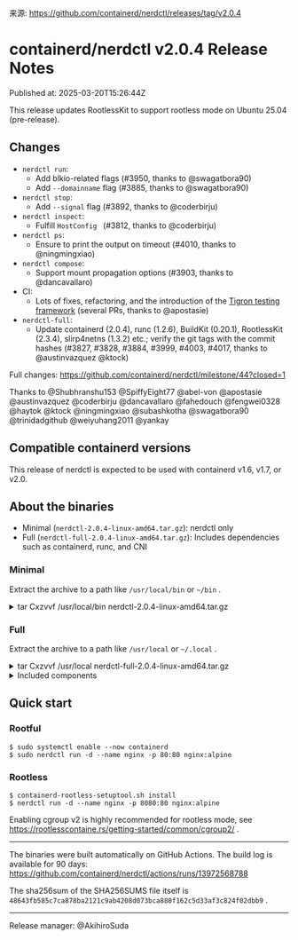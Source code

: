 来源: https://github.com/containerd/nerdctl/releases/tag/v2.0.4

# containerd/nerdctl v2.0.4 Release Notes

Published at: 2025-03-20T15:26:44Z

This release updates RootlessKit to support rootless mode on Ubuntu 25.04 (pre-release).

## Changes

- `nerdctl run`:
  - Add blkio-related flags (#3950, thanks to @swagatbora90)
  - Add `--domainname` flag (#3885, thanks to @swagatbora90)
- `nerdctl stop`:
  - Add `--signal` flag (#3892, thanks to @coderbirju)
- `nerdctl inspect`:
  - Fulfill `HostConfig ` (#3812, thanks to @coderbirju)
- `nerdctl ps`:
  - Ensure to print the output on timeout (#4010, thanks to @ningmingxiao)
- `nerdctl compose`:
  - Support mount propagation options (#3903, thanks to @dancavallaro)
- CI:
  - Lots of fixes, refactoring, and the introduction of the [Tigron testing framework](https://github.com/containerd/nerdctl/tree/v2.0.4/mod/tigron) (several PRs, thanks to @apostasie)
- `nerdctl-full`:
  - Update containerd (2.0.4), runc (1.2.6), BuildKit (0.20.1), RootlessKit (2.3.4), slirp4netns (1.3.2) etc.; verify the git tags with the commit hashes (#3827, #3828, #3884, #3999, #4003, #4017, thanks to @austinvazquez @ktock)


Full changes: https://github.com/containerd/nerdctl/milestone/44?closed=1

Thanks to @Shubhranshu153 @SpiffyEight77 @abel-von @apostasie @austinvazquez @coderbirju @dancavallaro @fahedouch @fengwei0328 @haytok @ktock @ningmingxiao @subashkotha @swagatbora90 @trinidadgithub @weiyuhang2011 @yankay

## Compatible containerd versions
This release of nerdctl is expected to be used with containerd v1.6, v1.7, or v2.0.

## About the binaries
- Minimal (`nerdctl-2.0.4-linux-amd64.tar.gz`): nerdctl only
- Full (`nerdctl-full-2.0.4-linux-amd64.tar.gz`):    Includes dependencies such as containerd, runc, and CNI

### Minimal
Extract the archive to a path like `/usr/local/bin` or `~/bin` .
<details><summary>tar Cxzvvf /usr/local/bin nerdctl-2.0.4-linux-amd64.tar.gz</summary>
<p>

```
-rwxr-xr-x root/root  27721912 2025-03-20 15:04 nerdctl
-rwxr-xr-x root/root     22657 2025-03-20 15:04 containerd-rootless-setuptool.sh
-rwxr-xr-x root/root      8708 2025-03-20 15:04 containerd-rootless.sh
```
</p>
</details>

### Full
Extract the archive to a path like `/usr/local` or `~/.local` .

<details><summary>tar Cxzvvf /usr/local nerdctl-full-2.0.4-linux-amd64.tar.gz</summary>
<p>

```
drwxr-xr-x 0/0               0 2025-03-20 15:11 bin/
-rwxr-xr-x 0/0        31114986 2015-10-21 00:00 bin/buildctl
-rwxr-xr-x 0/0        23724032 2022-09-05 09:52 bin/buildg
lrwxrwxrwx 0/0               0 2025-03-20 15:10 bin/buildkit-cni-LICENSE -> ../libexec/cni/LICENSE
lrwxrwxrwx 0/0               0 2025-03-20 15:10 bin/buildkit-cni-README.md -> ../libexec/cni/README.md
lrwxrwxrwx 0/0               0 2025-03-20 15:10 bin/buildkit-cni-bandwidth -> ../libexec/cni/bandwidth
lrwxrwxrwx 0/0               0 2025-03-20 15:10 bin/buildkit-cni-bridge -> ../libexec/cni/bridge
lrwxrwxrwx 0/0               0 2025-03-20 15:10 bin/buildkit-cni-dhcp -> ../libexec/cni/dhcp
lrwxrwxrwx 0/0               0 2025-03-20 15:10 bin/buildkit-cni-dummy -> ../libexec/cni/dummy
lrwxrwxrwx 0/0               0 2025-03-20 15:10 bin/buildkit-cni-firewall -> ../libexec/cni/firewall
lrwxrwxrwx 0/0               0 2025-03-20 15:10 bin/buildkit-cni-host-device -> ../libexec/cni/host-device
lrwxrwxrwx 0/0               0 2025-03-20 15:10 bin/buildkit-cni-host-local -> ../libexec/cni/host-local
lrwxrwxrwx 0/0               0 2025-03-20 15:10 bin/buildkit-cni-ipvlan -> ../libexec/cni/ipvlan
lrwxrwxrwx 0/0               0 2025-03-20 15:10 bin/buildkit-cni-loopback -> ../libexec/cni/loopback
lrwxrwxrwx 0/0               0 2025-03-20 15:10 bin/buildkit-cni-macvlan -> ../libexec/cni/macvlan
lrwxrwxrwx 0/0               0 2025-03-20 15:10 bin/buildkit-cni-portmap -> ../libexec/cni/portmap
lrwxrwxrwx 0/0               0 2025-03-20 15:10 bin/buildkit-cni-ptp -> ../libexec/cni/ptp
lrwxrwxrwx 0/0               0 2025-03-20 15:10 bin/buildkit-cni-sbr -> ../libexec/cni/sbr
lrwxrwxrwx 0/0               0 2025-03-20 15:10 bin/buildkit-cni-static -> ../libexec/cni/static
lrwxrwxrwx 0/0               0 2025-03-20 15:10 bin/buildkit-cni-tap -> ../libexec/cni/tap
lrwxrwxrwx 0/0               0 2025-03-20 15:10 bin/buildkit-cni-tuning -> ../libexec/cni/tuning
lrwxrwxrwx 0/0               0 2025-03-20 15:10 bin/buildkit-cni-vlan -> ../libexec/cni/vlan
lrwxrwxrwx 0/0               0 2025-03-20 15:10 bin/buildkit-cni-vrf -> ../libexec/cni/vrf
-rwxr-xr-x 0/0        63159823 2015-10-21 00:00 bin/buildkitd
-rwxr-xr-x 0/0        16435808 2025-03-20 15:09 bin/bypass4netns
-rwxr-xr-x 0/0         6320312 2025-03-20 15:09 bin/bypass4netnsd
-rwxr-xr-x 0/0        39849568 2025-03-20 15:10 bin/containerd
-rwxr-xr-x 0/0        11874488 2025-03-19 10:45 bin/containerd-fuse-overlayfs-grpc
-rwxr-xr-x 0/0           22657 2025-03-20 15:11 bin/containerd-rootless-setuptool.sh
-rwxr-xr-x 0/0            8708 2025-03-20 15:11 bin/containerd-rootless.sh
-rwxr-xr-x 0/0         8028344 2025-03-20 15:10 bin/containerd-shim-runc-v2
-rwxr-xr-x 0/0        53432472 2024-12-12 14:54 bin/containerd-stargz-grpc
-rwxr-xr-x 0/0        23513933 2025-03-20 15:11 bin/ctd-decoder
-rwxr-xr-x 0/0        20504760 2025-03-20 15:10 bin/ctr
-rwxr-xr-x 0/0        31163196 2025-03-20 15:11 bin/ctr-enc
-rwxr-xr-x 0/0        21078168 2024-12-12 14:54 bin/ctr-remote
-rwxr-xr-x 0/0         1789968 2025-03-20 15:11 bin/fuse-overlayfs
-rwxr-xr-x 0/0        27689144 2025-03-20 15:11 bin/nerdctl
-rwxr-xr-x 0/0        12235661 2025-03-10 02:16 bin/rootlessctl
-rwxr-xr-x 0/0        14172281 2025-03-10 02:16 bin/rootlesskit
-rwxr-xr-x 0/0        17433000 2025-03-20 15:09 bin/runc
-rwxr-xr-x 0/0         2383224 2025-03-20 15:11 bin/slirp4netns
-rwxr-xr-x 0/0         9707672 2024-12-12 14:54 bin/stargz-store-helper
-rwxr-xr-x 0/0          870496 2025-03-20 15:11 bin/tini
drwxr-xr-x 0/0               0 2025-03-20 15:10 lib/
drwxr-xr-x 0/0               0 2025-03-20 15:10 lib/systemd/
drwxr-xr-x 0/0               0 2025-03-20 15:10 lib/systemd/system/
-rw-r--r-- 0/0            1325 2025-03-20 15:10 lib/systemd/system/buildkit.service
-rw-r--r-- 0/0            1264 2025-03-20 15:09 lib/systemd/system/containerd.service
-rw-r--r-- 0/0             312 2025-03-20 15:10 lib/systemd/system/stargz-snapshotter.service
drwxr-xr-x 0/0               0 2025-03-20 15:10 libexec/
drwxr-xr-x 0/0               0 2025-03-20 15:10 libexec/cni/
-rw-r--r-- 0/0           11357 2025-01-06 16:12 libexec/cni/LICENSE
-rw-r--r-- 0/0            2343 2025-01-06 16:12 libexec/cni/README.md
-rwxr-xr-x 0/0         4655178 2025-01-06 16:12 libexec/cni/bandwidth
-rwxr-xr-x 0/0         5287212 2025-01-06 16:12 libexec/cni/bridge
-rwxr-xr-x 0/0        12762814 2025-01-06 16:12 libexec/cni/dhcp
-rwxr-xr-x 0/0         4847854 2025-01-06 16:12 libexec/cni/dummy
-rwxr-xr-x 0/0         5315134 2025-01-06 16:12 libexec/cni/firewall
-rwxr-xr-x 0/0         4792010 2025-01-06 16:12 libexec/cni/host-device
-rwxr-xr-x 0/0         4060355 2025-01-06 16:12 libexec/cni/host-local
-rwxr-xr-x 0/0         4870719 2025-01-06 16:12 libexec/cni/ipvlan
-rwxr-xr-x 0/0         4114939 2025-01-06 16:12 libexec/cni/loopback
-rwxr-xr-x 0/0         4903324 2025-01-06 16:12 libexec/cni/macvlan
-rwxr-xr-x 0/0         4713429 2025-01-06 16:12 libexec/cni/portmap
-rwxr-xr-x 0/0         5076613 2025-01-06 16:12 libexec/cni/ptp
-rwxr-xr-x 0/0         4333422 2025-01-06 16:12 libexec/cni/sbr
-rwxr-xr-x 0/0         3651755 2025-01-06 16:12 libexec/cni/static
-rwxr-xr-x 0/0         4928874 2025-01-06 16:12 libexec/cni/tap
-rwxr-xr-x 0/0         4208424 2025-01-06 16:12 libexec/cni/tuning
-rwxr-xr-x 0/0         4868252 2025-01-06 16:12 libexec/cni/vlan
-rwxr-xr-x 0/0         4488658 2025-01-06 16:12 libexec/cni/vrf
drwxr-xr-x 0/0               0 2025-03-20 15:08 share/
drwxr-xr-x 0/0               0 2025-03-20 15:11 share/doc/
drwxr-xr-x 0/0               0 2025-03-20 15:11 share/doc/nerdctl/
-rw-r--r-- 0/0           12101 2025-03-20 15:04 share/doc/nerdctl/README.md
drwxr-xr-x 0/0               0 2025-03-20 15:04 share/doc/nerdctl/docs/
-rw-r--r-- 0/0            3953 2025-03-20 15:04 share/doc/nerdctl/docs/build.md
-rw-r--r-- 0/0            2570 2025-03-20 15:04 share/doc/nerdctl/docs/builder-debug.md
-rw-r--r-- 0/0            4779 2025-03-20 15:04 share/doc/nerdctl/docs/cni.md
-rw-r--r-- 0/0           81663 2025-03-20 15:04 share/doc/nerdctl/docs/command-reference.md
-rw-r--r-- 0/0            1814 2025-03-20 15:04 share/doc/nerdctl/docs/compose.md
-rw-r--r-- 0/0            5814 2025-03-20 15:04 share/doc/nerdctl/docs/config.md
-rw-r--r-- 0/0            9128 2025-03-20 15:04 share/doc/nerdctl/docs/cosign.md
-rw-r--r-- 0/0            5660 2025-03-20 15:04 share/doc/nerdctl/docs/cvmfs.md
drwxr-xr-x 0/0               0 2025-03-20 15:04 share/doc/nerdctl/docs/dev/
-rw-r--r-- 0/0           12859 2025-03-20 15:04 share/doc/nerdctl/docs/dev/auditing_dockerfile.md
-rw-r--r-- 0/0            8587 2025-03-20 15:04 share/doc/nerdctl/docs/dev/store.md
-rw-r--r-- 0/0            2776 2025-03-20 15:04 share/doc/nerdctl/docs/dir.md
-rw-r--r-- 0/0             906 2025-03-20 15:04 share/doc/nerdctl/docs/experimental.md
-rw-r--r-- 0/0           14687 2025-03-20 15:04 share/doc/nerdctl/docs/faq.md
-rw-r--r-- 0/0             884 2025-03-20 15:04 share/doc/nerdctl/docs/freebsd.md
-rw-r--r-- 0/0            3273 2025-03-20 15:04 share/doc/nerdctl/docs/gpu.md
drwxr-xr-x 0/0               0 2025-03-20 15:04 share/doc/nerdctl/docs/images/
-rw-r--r-- 0/0            1540 2025-03-20 15:04 share/doc/nerdctl/docs/images/nerdctl-white.svg
-rw-r--r-- 0/0            1462 2025-03-20 15:04 share/doc/nerdctl/docs/images/nerdctl.svg
-rw-r--r-- 0/0          684421 2025-03-20 15:04 share/doc/nerdctl/docs/images/rootlessKit-network-design.png
-rw-r--r-- 0/0           14462 2025-03-20 15:04 share/doc/nerdctl/docs/ipfs.md
-rw-r--r-- 0/0            2384 2025-03-20 15:04 share/doc/nerdctl/docs/multi-platform.md
-rw-r--r-- 0/0            2960 2025-03-20 15:04 share/doc/nerdctl/docs/notation.md
-rw-r--r-- 0/0            2610 2025-03-20 15:04 share/doc/nerdctl/docs/nydus.md
-rw-r--r-- 0/0            3277 2025-03-20 15:04 share/doc/nerdctl/docs/ocicrypt.md
-rw-r--r-- 0/0            1876 2025-03-20 15:04 share/doc/nerdctl/docs/overlaybd.md
-rw-r--r-- 0/0           15657 2025-03-20 15:04 share/doc/nerdctl/docs/registry.md
-rw-r--r-- 0/0            9147 2025-03-20 15:04 share/doc/nerdctl/docs/rootless.md
-rw-r--r-- 0/0            2015 2025-03-20 15:04 share/doc/nerdctl/docs/soci.md
-rw-r--r-- 0/0           10312 2025-03-20 15:04 share/doc/nerdctl/docs/stargz.md
drwxr-xr-x 0/0               0 2025-03-20 15:04 share/doc/nerdctl/docs/testing/
-rw-r--r-- 0/0            4916 2025-03-20 15:04 share/doc/nerdctl/docs/testing/README.md
-rw-r--r-- 0/0           15584 2025-03-20 15:04 share/doc/nerdctl/docs/testing/tools.md
drwxr-xr-x 0/0               0 2025-03-20 15:11 share/doc/nerdctl-full/
-rw-r--r-- 0/0             999 2025-03-20 15:11 share/doc/nerdctl-full/README.md
-rw-r--r-- 0/0            9232 2025-03-20 15:11 share/doc/nerdctl-full/SHA256SUMS
```
</p>
</details>

<details><summary>Included components</summary>
<p>

See `share/doc/nerdctl-full/README.md`:
```markdown
# nerdctl (full distribution)
- nerdctl: v2.0.4
- containerd: v2.0.4
- runc: v1.2.6
- CNI plugins: v1.6.2
- BuildKit: v0.20.1
- Stargz Snapshotter: v0.16.3
- imgcrypt: v2.0.1
- slirp4netns: v1.3.2
- bypass4netns: v0.4.2
- fuse-overlayfs: v1.14
- containerd-fuse-overlayfs: v2.1.2
- Tini: v0.19.0
- buildg: v0.4.1
- RootlessKit: v2.3.4

## License
- bin/slirp4netns:    [GNU GENERAL PUBLIC LICENSE, Version 2](https://github.com/rootless-containers/slirp4netns/blob/v1.3.2/COPYING)
- bin/fuse-overlayfs: [GNU GENERAL PUBLIC LICENSE, Version 2](https://github.com/containers/fuse-overlayfs/blob/v1.14/COPYING)
- bin/{runc,bypass4netns,bypass4netnsd}: Apache License 2.0, statically linked with libseccomp ([LGPL 2.1](https://github.com/seccomp/libseccomp/blob/main/LICENSE), source code available at https://github.com/seccomp/libseccomp/)
- bin/tini: [MIT License](https://github.com/krallin/tini/blob/v0.19.0/LICENSE)
- Other files: [Apache License 2.0](https://www.apache.org/licenses/LICENSE-2.0)
```
</p>
</details>

## Quick start
### Rootful
```console
$ sudo systemctl enable --now containerd
$ sudo nerdctl run -d --name nginx -p 80:80 nginx:alpine
```

### Rootless
```console
$ containerd-rootless-setuptool.sh install
$ nerdctl run -d --name nginx -p 8080:80 nginx:alpine
```

Enabling cgroup v2 is highly recommended for rootless mode, see https://rootlesscontaine.rs/getting-started/common/cgroup2/ .
- - -
The binaries were built automatically on GitHub Actions.
The build log is available for 90 days: https://github.com/containerd/nerdctl/actions/runs/13972568788

The sha256sum of the SHA256SUMS file itself is `48643fb585c7ca878ba2121c9ab4208d073bca880f162c5d33af3c824f02dbb9` .
- - -
Release manager: @AkihiroSuda

